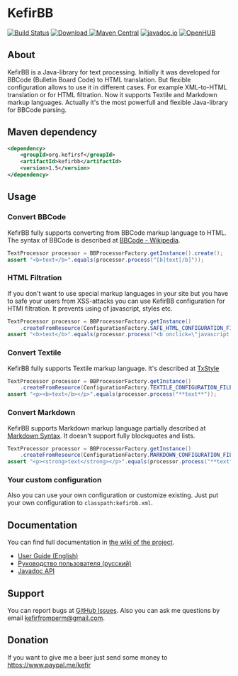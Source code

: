 KefirBB
=======
[![Build Status](https://travis-ci.org/kefirfromperm/kefirbb.svg?branch=master)](https://travis-ci.org/kefirfromperm/kefirbb) [![Download](https://api.bintray.com/packages/kefirsf/libs/org.kefirsf%3Akefirbb/images/download.svg) ](https://bintray.com/kefirsf/libs/org.kefirsf%3Akefirbb/_latestVersion) [![Maven Central](https://maven-badges.herokuapp.com/maven-central/org.kefirsf/kefirbb/badge.svg)](https://maven-badges.herokuapp.com/maven-central/org.kefirsf/kefirbb) [![javadoc.io](https://javadocio-badges.herokuapp.com/org.kefirsf/kefirbb/badge.svg)](https://javadocio-badges.herokuapp.com/org.kefirsf/kefirbb) [![OpenHUB](https://openhub.net/p/kefirbb/widgets/project_thin_badge?format=gif)](https://openhub.net/p/kefirbb)

About
-----
KefirBB is a Java-library for text processing. Initially it was developed for BBCode (Bulletin Board Code) to HTML
translation. But flexible configuration allows to use it in different cases. For example XML-to-HTML translation or
for HTML filtration. Now it supports Textile and Markdown markup languages. Actually it's the most powerfull and flexible Java-library for BBCode parsing.

Maven dependency
----------------
```xml
<dependency>
    <groupId>org.kefirsf</groupId>
    <artifactId>kefirbb</artifactId>
    <version>1.5</version>
</dependency>
```

Usage
-----

### Convert BBCode

KefirBB fully supports converting from BBCode markup language to HTML. The syntax of BBCode is described at
[BBCode - Wikipedia](https://en.wikipedia.org/wiki/BBCode).
```java
TextProcessor processor = BBProcessorFactory.getInstance().create();
assert "<b>text</b>".equals(processor.process("[b]text[/b]"));
```

### HTML Filtration

If you don't want to use special markup languages in your site but you have to safe your users from XSS-attacks
you can use KefirBB configuration for HTMl filtration. It prevents using of javascript, styles etc.

```java
TextProcessor processor = BBProcessorFactory.getInstance()
    .createFromResource(ConfigurationFactory.SAFE_HTML_CONFIGURATION_FILE);
assert "<b>text</b>".equals(processor.process("<b onclick=\"javascript:alert('Fail!');\">test</B>"));
```

### Convert Textile

KefirBB fully supports Textile markup language. It's described at
[TxStyle](https://txstyle.org/)

```java
TextProcessor processor = BBProcessorFactory.getInstance()
    .createFromResource(ConfigurationFactory.TEXTILE_CONFIGURATION_FILE);
assert "<p><b>text</b></p>".equals(processor.process("**text**"));
```

### Convert Markdown

KefirBB supports Markdown markup language partially described at
[Markdown Syntax](https://daringfireball.net/projects/markdown/syntax). It doesn't support fully blockquotes and lists.
```java
TextProcessor processor = BBProcessorFactory.getInstance()
    .createFromResource(ConfigurationFactory.MARKDOWN_CONFIGURATION_FILE);
assert "<p><strong>text</strong></p>".equals(processor.process("**text**"));
```

### Your custom configuration

Also you can use your own configuration or customize existing. Just put your own configuration to
`classpath:kefirbb.xml`.

Documentation
-------------
You can find full documentation in [the wiki of the project](https://github.com/kefirfromperm/kefirbb/wiki).
* [User Guide (English)](https://github.com/kefirfromperm/kefirbb/wiki/User-Guide-%28English%29)
* [Руководство пользователя (русский)](https://github.com/kefirfromperm/kefirbb/wiki/%D0%A0%D1%83%D0%BA%D0%BE%D0%B2%D0%BE%D0%B4%D1%81%D1%82%D0%B2%D0%BE-%D0%BF%D0%BE%D0%BB%D1%8C%D0%B7%D0%BE%D0%B2%D0%B0%D1%82%D0%B5%D0%BB%D1%8F-%28%D1%80%D1%83%D1%81%D1%81%D0%BA%D0%B8%D0%B9%29)
* [Javadoc API](https://www.javadoc.io/doc/org.kefirsf/kefirbb/)

Support
-------
You can report bugs at [GitHub Issues](https://github.com/kefirfromperm/kefirbb/issues). Also you can ask me questions by email kefirfromperm@gmail.com.

Donation
------------
If you want to give me a beer just send some money to <https://www.paypal.me/kefir>
